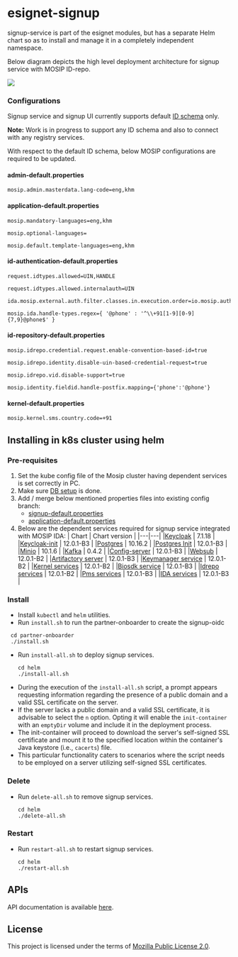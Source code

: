 # esignet-signup

signup-service is part of the esignet modules, but has a separate Helm chart so as to install and manage it in a completely independent namespace.

Below diagram depicts the high level deployment architecture for signup service with MOSIP ID-repo.

![](docs/signup-with-mosip-id-repo.png)

### Configurations
Signup service and signup UI currently supports default [ID schema](docs/id-schema.json) only.

**Note:**
Work is in progress to support any ID schema and also to connect with any registry services.

With respect to the default ID schema, below MOSIP configurations are required to be updated.

#### admin-default.properties
``
mosip.admin.masterdata.lang-code=eng,khm
``

#### application-default.properties
```
mosip.mandatory-languages=eng,khm

mosip.optional-languages=

mosip.default.template-languages=eng,khm
```

#### id-authentication-default.properties
```
request.idtypes.allowed=UIN,HANDLE

request.idtypes.allowed.internalauth=UIN

ida.mosip.external.auth.filter.classes.in.execution.order=io.mosip.authentication.hotlistfilter.impl.PartnerIdHotlistFilterImpl,io.mosip.authentication.hotlistfilter.impl.IndividualIdHotlistFilterImpl,io.mosip.authentication.hotlistfilter.impl.DeviceProviderHotlistFilterImpl,io.mosip.authentication.hotlistfilter.impl.DeviceHotlistFilterImpl,io.mosip.authentication.authtypelockfilter.impl.AuthTypeLockFilterImpl

mosip.ida.handle-types.regex={ '@phone' : '^\\+91[1-9][0-9]{7,9}@phone$' }
```

####  id-repository-default.properties
```
mosip.idrepo.credential.request.enable-convention-based-id=true

mosip.idrepo.identity.disable-uin-based-credential-request=true

mosip.idrepo.vid.disable-support=true

mosip.identity.fieldid.handle-postfix.mapping={'phone':'@phone'}
```

#### kernel-default.properties
``
mosip.kernel.sms.country.code=+91
``



## Installing in k8s cluster using helm
### Pre-requisites
1. Set the kube config file of the Mosip cluster having dependent services is set correctly in PC.
2. Make sure [DB setup](db_scripts/README.md#install-in-existing-mosip-k8-cluster) is done.
3. Add / merge below mentioned properties files into existing config branch:
   * [signup-default.properties](https://github.com/mosip/mosip-config/blob/v1.2.0.1-B3/esignet-default.properties)
   * [application-default.properties](https://github.com/mosip/mosip-config/blob/v1.2.0.1-B3/application-default.properties)
4. Below are the dependent services required for signup service integrated with MOSIP IDA:
   | Chart | Chart version |
   |---|---|
   |[Keycloak](https://github.com/mosip/mosip-infra/tree/v1.2.0.1-B3/deployment/v3/external/iam) | 7.1.18 |
   |[Keycloak-init](https://github.com/mosip/mosip-infra/tree/v1.2.0.1-B3/deployment/v3/external/iam) | 12.0.1-B3 |
   |[Postgres](https://github.com/mosip/mosip-infra/tree/v1.2.0.1-B3/deployment/v3/external/postgres) | 10.16.2 |
   |[Postgres Init](https://github.com/mosip/mosip-infra/tree/v1.2.0.1-B3/deployment/v3/external/postgres) | 12.0.1-B3 |
   |[Minio](https://github.com/mosip/mosip-infra/tree/v1.2.0.1-B3/deployment/v3/external/object-store) | 10.1.6 |
   |[Kafka](https://github.com/mosip/mosip-infra/tree/v1.2.0.1-B3/deployment/v3/external/kafka) | 0.4.2 |
   |[Config-server](https://github.com/mosip/mosip-infra/tree/v1.2.0.1-B3/deployment/v3/mosip/config-server) | 12.0.1-B3 |
   |[Websub](https://github.com/mosip/mosip-infra/tree/v1.2.0.1-B3/deployment/v3/mosip/websub) | 12.0.1-B2 |
   |[Artifactory server](https://github.com/mosip/mosip-infra/tree/v1.2.0.1-B3/deployment/v3/mosip/artifactory) | 12.0.1-B3 |
   |[Keymanager service](https://github.com/mosip/mosip-infra/blob/v1.2.0.1-B3/deployment/v3/mosip/keymanager) | 12.0.1-B2 |
   |[Kernel services](https://github.com/mosip/mosip-infra/blob/v1.2.0.1-B3/deployment/v3/mosip/kernel) | 12.0.1-B2 |
   |[Biosdk service](https://github.com/mosip/mosip-infra/tree/v1.2.0.1-B3/deployment/v3/mosip/biosdk) | 12.0.1-B3 |
   |[Idrepo services](https://github.com/mosip/mosip-infra/blob/v1.2.0.1-B3/deployment/v3/mosip/idrepo) | 12.0.1-B2 |
   |[Pms services](https://github.com/mosip/mosip-infra/blob/v1.2.0.1-B3/deployment/v3/mosip/pms) | 12.0.1-B3 |
   |[IDA services](https://github.com/mosip/mosip-infra/blob/v1.2.0.1-B3/deployment/v3/mosip/ida) | 12.0.1-B3 |

### Install
* Install `kubectl` and `helm` utilities.
* Run `install.sh` to run the partner-onboarder to create the signup-oidc
 ```
  cd partner-onboarder
  ./install.sh
  ```
* Run `install-all.sh` to deploy signup services.
  ```
  cd helm
  ./install-all.sh
  ```
* During the execution of the `install-all.sh` script, a prompt appears requesting information regarding the presence of a public domain and a valid SSL certificate on the server.
* If the server lacks a public domain and a valid SSL certificate, it is advisable to select the `n` option. Opting it will enable the `init-container` with an `emptyDir` volume and include it in the deployment process.
* The init-container will proceed to download the server's self-signed SSL certificate and mount it to the specified location within the container's Java keystore (i.e., `cacerts`) file.
* This particular functionality caters to scenarios where the script needs to be employed on a server utilizing self-signed SSL certificates.

### Delete
* Run `delete-all.sh` to remove signup services.
  ```
  cd helm
  ./delete-all.sh
  ```

### Restart
* Run `restart-all.sh` to restart signup services.
  ```
  cd helm
  ./restart-all.sh
  ```
  

## APIs
API documentation is available [here](https://mosip.stoplight.io/docs/identity-provider/branches/signupV1/t9tvfbteqqokf-e-signet-signup-portal-ap-is).

## License
This project is licensed under the terms of [Mozilla Public License 2.0](LICENSE).
